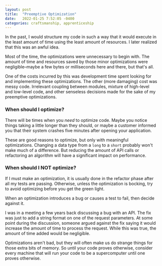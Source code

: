 ```yaml
---
layout: post
title:  "Preemptive Optimization"
date:   2022-01-25 7:52:05 -0400
categories: craftsmanship, apprenticeship
---
```


In the past, I would structure my code in such a way that it would execute in the least
amount of time using the least amount of resources. I later realized that this was an 
awful idea.

Most of the time, the optimizations were unnecessary to begin with. The amount of time 
and resources saved by those minor optimizations were negligible–maybe a few bytes or 
milliseconds here and there, but that's all.

One of the costs incurred by this was development time spent looking for and 
implementing these optimizations. The other (more damaging) cost was messy code.
Irrelevant coupling between modules, mixture of high-level and low-level code, and
other senseless decisions made for the sake of my preemptive optimizations.

### When should I optimize?

There will be times when you _need_ to optimize code. Maybe you notice things taking a 
little longer than they should, or maybe a customer informed you that their system 
crashes five minutes after opening your application. 

These are good reasons to optimize, but only with meaningful optimizations. 
Changing a data type from a `long` to a `short` probably won't make much of a 
difference. But reducing the amount of API calls or refactoring an algorithm will have 
a significant impact on performance.

### When should I NOT optimize?

If I must make an optimization, it is usually done in the refactor phase after all 
my tests are passing. Otherwise, unless the optimization is bocking, try to avoid 
optimizing before you get the green light.

When an optimization introduces a bug or causes a test to fail, then decide against it.

I was in a meeting a few years back discussing a bug with an API. The fix was just to
add a string format on one of the request parameters. At some point during the 
discussion, someone argued against the fix saying it would increase the amount of time
to process the request. While this was true, the amount of time added would be negligible. 

Optimizations aren't bad, but they will often make us do strange things for those extra 
bits of memory. So until your code proves otherwise, consider every machine that will
run your code to be a supercomputer until one proves otherwise.
